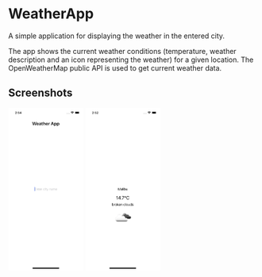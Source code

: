 # WeatherApp
 A simple application for displaying the weather in the entered city.

 The app shows the current weather conditions (temperature, weather description and an icon representing the weather) for a given location.
The OpenWeatherMap public API is used to get current weather data.

## Screenshots


<img src="https://github.com/nataliiagrigoreva/WeatherApp/blob/main/WeatherApp/Screenshots/Simulator%20Screen%20Shot%20-%20iPhone%2012%20-%202023-06-29%20at%2014.54.54.png" width=30% height=30%> <img src="https://github.com/nataliiagrigoreva/WeatherApp/blob/main/WeatherApp/Screenshots/Simulator%20Screen%20Shot%20-%20iPhone%2012%20-%202023-06-29%20at%2014.52.43.png" width=30% height=30%> 
